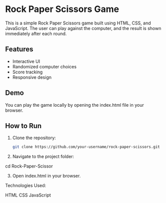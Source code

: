 # Rock Paper Scissors Game

This is a simple Rock Paper Scissors game built using HTML, CSS, and JavaScript. The user can play against the computer, and the result is shown immediately after each round.

## Features

- Interactive UI
- Randomized computer choices
- Score tracking
- Responsive design

## Demo

You can play the game locally by opening the index.html file in your browser.

## How to Run

1. Clone the repository:
   ```bash
   git clone https://github.com/your-username/rock-paper-scissors.git
   
2. Navigate to the project folder:

cd Rock-Paper-Scissor

3. Open index.html in your browser.

Technologies Used:

HTML
CSS
JavaScript
